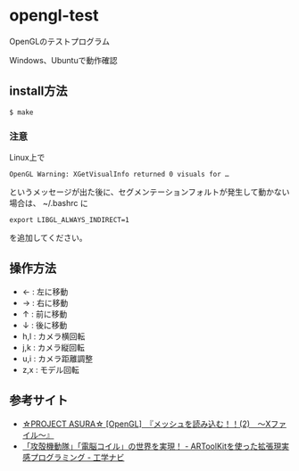 opengl-test
===========

OpenGLのテストプログラム

Windows、Ubuntuで動作確認

install方法
-----------

	$ make

### 注意

Linux上で

	OpenGL Warning: XGetVisualInfo returned 0 visuals for …

というメッセージが出た後に、セグメンテーションフォルトが発生して動かない場合は、
~/.bashrc に

	export LIBGL_ALWAYS_INDIRECT=1

を追加してください。

操作方法
--------

- ← : 左に移動
- → : 右に移動
- ↑ : 前に移動
- ↓ : 後に移動
- h,l : カメラ横回転
- j,k : カメラ縦回転
- u,i : カメラ距離調整
- z,x : モデル回転

参考サイト
---------

- [☆PROJECT ASURA☆ [OpenGL]　『メッシュを読み込む！！(2)　～Xファイル～』](http://asura.iaigiri.com/OpenGL/gl44.html)
- [「攻殻機動隊」「電脳コイル」の世界を実現！ - ARToolKitを使った拡張現実感プログラミング - 工学ナビ](http://kougaku-navi.net/ARToolKit/index.html)
